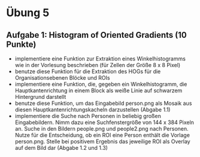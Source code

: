 # Übung 5
## Aufgabe 1: Histogram of Oriented Gradients (10 Punkte)

* implementiere eine Funktion zur Extraktion eines Winkelhistogramms wie in der Vorlesung beschrieben (für Zellen der Größe 8 x 8 Pixel)
* benutze diese Funktion für die Extraktion des HOGs für die Organisationsebenen Blöcke und ROIs
* implementiere eine Funktion, die, gegeben ein Winkelhistogramm, die Hauptkantenrichtung in einem Block als weiße Linie auf schwarzem Hintergrund darstellt
* benutze diese Funktion, um das Eingabebild person.png als Mosaik aus diesen Hauptkantenrichtungskacheln darzustellen (Abgabe 1.1)
* implementiere die Suche nach Personen in beliebig großen Eingabebildern. Nimm dazu eine Suchfenstergröße von 144 x 384 Pixeln an. Suche in den Bildern people.png und people2.png nach Personen. Nutze für die Entscheidung, ob ein ROI eine Person enthält die Vorlage person.png. Stelle bei positivem Ergebnis das jeweilige ROI als Overlay auf dem Bild dar (Abgabe 1.2 und 1.3)

